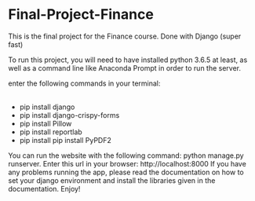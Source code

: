 # Final-Project-Finance
This is the final project for the Finance course. Done with Django (super fast)

To run this project, you will need to have installed python 3.6.5 at least, as well as a command line like Anaconda Prompt in order to run the server. 

enter the following commands in your terminal:</br></br>
<ul>
<li>pip install django</li>
<li>pip install django-crispy-forms</li>
<li>pip install Pillow</li>
<li>pip install reportlab</li>
<li>pip install pip install PyPDF2</li>
</ul>

You can run the website with the following command: python manage.py runserver. Enter this url in your browser: http://localhost:8000
If you have any problems running the app, please read the documentation on how to set your django environment and install the libraries given in the documentation.
Enjoy!
